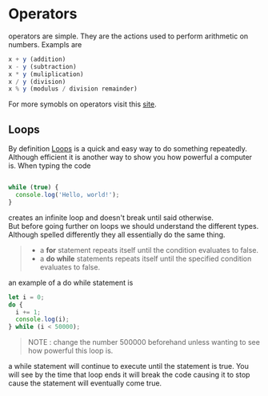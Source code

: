 # Operators

operators are simple. They are the actions used to perform arithmetic on numbers. Exampls are  

```js
x + y (addition)
x - y (subtraction)
x * y (muliplication)
x / y (division)
x % y (modulus / division remainder)
```

For more symobls on operators visit this [site](https://www.w3schools.com/js/js_operators.asp).

## Loops

By definition [Loops](https://developer.mozilla.org/en-US/docs/Web/JavaScript/Guide/Loops_and_iteration#while_statement) is a quick and easy way to do something repeatedly. Although efficient it is another way to show you how powerful a computer is. When typing the code

```js

while (true) {
  console.log('Hello, world!');
}

```

creates an infinite loop and doesn't break until said otherwise.  
But before going further on loops we should understand the different types. Although spelled differently they all essentially do the same thing.

> - a **for** statement repeats itself until the condition evaluates to false.
> - a **do while** statements repeats itself until the specified condition evaluates to false.

an example of a do while statement is

```js
let i = 0;
do {
  i += 1;
  console.log(i);
} while (i < 50000);
```

>NOTE : change the number 500000 beforehand unless wanting to see how powerful this loop is.

a while statement will continue to execute until the statement is true. You will see by the time that loop ends it will break the code causing it to stop cause the statement will eventually come true.
